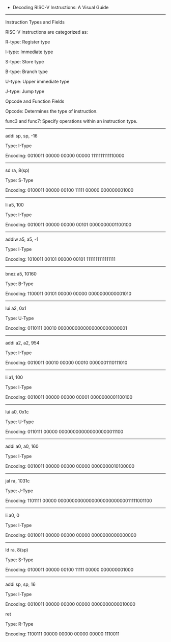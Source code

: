 - Decoding RISC-V Instructions: A Visual Guide
----

Instruction Types and Fields

RISC-V instructions are categorized as:


R-type: Register type

I-type: Immediate type

S-type: Store type

B-type: Branch type

U-type: Upper immediate type

J-type: Jump type

Opcode and Function Fields

Opcode: Determines the type of instruction.

func3 and func7: Specify operations within an instruction type.


-----
addi sp, sp, -16

Type: I-Type

Encoding: 0010011 00000 00000 00000 1111111111110000

----


sd ra, 8(sp)

Type: S-Type

Encoding: 0100011 00000 00100 11111 00000 000000001000

----
li a5, 100

Type: I-Type

Encoding: 0010011 00000 00000 00101 0000000001100100

-----

addiw a5, a5, -1

Type: I-Type

Encoding: 1010011 00101 00000 00101 1111111111111111

-----
bnez a5, 10160

Type: B-Type

Encoding: 1100011 00101 00000 00000 0000000000001010

-----

lui a2, 0x1

Type: U-Type

Encoding: 0110111 00010 0000000000000000000000001

-----

addi a2, a2, 954

Type: I-Type

Encoding: 0010011 00010 00000 00010 0000001110111010

----
li a1, 100

Type: I-Type

Encoding: 0010011 00000 00000 00001 0000000001100100

----

lui a0, 0x1c

Type: U-Type

Encoding: 0110111 00000 000000000000000000011100

----

addi a0, a0, 160

Type: I-Type

Encoding: 0010011 00000 00000 00000 0000000010100000

-----

jal ra, 1031c

Type: J-Type

Encoding: 1101111 00000 000000000000000000000000011111001100

-----

li a0, 0

Type: I-Type

Encoding: 0010011 00000 00000 00000 0000000000000000

-----

ld ra, 8(sp)

Type: S-Type

Encoding: 0100011 00000 00100 11111 00000 000000001000

-----

addi sp, sp, 16

Type: I-Type

Encoding: 0010011 00000 00000 00000 0000000000010000


ret

Type: R-Type

Encoding: 1100111 00000 00000 00000 00000 1110011

